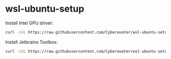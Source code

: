 # wsl-ubuntu-setup

Install Intel GPU driver:

```bash
curl -sSL https://raw.githubusercontent.com/Cyberavater/wsl-ubuntu-setup/master/intel-driver.sh | bash`
```

Install Jetbrains Toolbox:

```bash
curl -sSL https://raw.githubusercontent.com/Cyberavater/wsl-ubuntu-setup/master/jetbrains-toolbox.sh | bash
```
